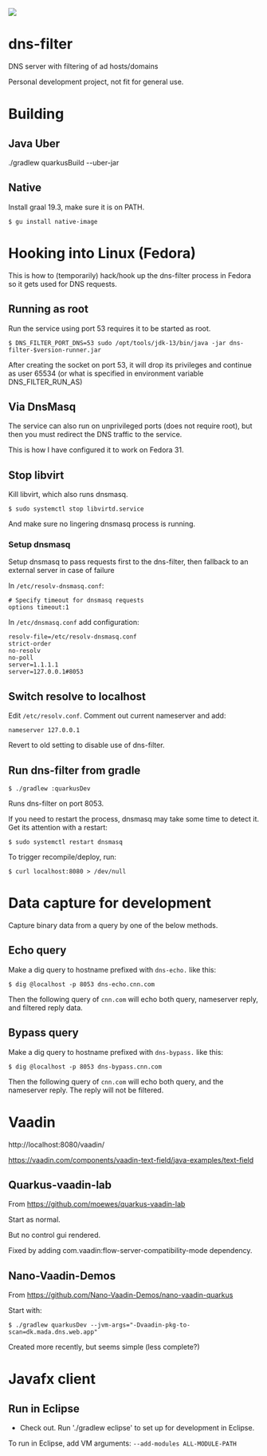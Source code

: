 ![](https://github.com/jskov/dns-filter/workflows/Build%20and%20run%20tests/badge.svg)


# dns-filter
DNS server with filtering of ad hosts/domains

Personal development project, not fit for general use.

# Building

## Java Uber

./gradlew quarkusBuild --uber-jar


## Native

Install graal 19.3, make sure it is on PATH.

	$ gu install native-image

# Hooking into Linux (Fedora)

This is how to (temporarily) hack/hook up the dns-filter process in Fedora so it gets used for DNS requests.

## Running as root

Run the service using port 53 requires it to be started as root.

	$ DNS_FILTER_PORT_DNS=53 sudo /opt/tools/jdk-13/bin/java -jar dns-filter-$version-runner.jar

After creating the socket on port 53, it will drop its privileges and continue as user 65534 (or what is specified in environment variable DNS_FILTER_RUN_AS)

## Via DnsMasq

The service can also run on unprivileged ports (does not require root), but then you must redirect the DNS traffic to the service.

This is how I have configured it to work on Fedora 31.

## Stop libvirt

Kill libvirt, which also runs dnsmasq.

	$ sudo systemctl stop libvirtd.service

And make sure no lingering dnsmasq process is running.

### Setup dnsmasq

Setup dnsmasq to pass requests first to the dns-filter, then fallback to an external server in case of failure

In `/etc/resolv-dnsmasq.conf`:

	# Specify timeout for dnsmasq requests                                                                                                      
	options timeout:1

In `/etc/dnsmasq.conf` add configuration:

	resolv-file=/etc/resolv-dnsmasq.conf
	strict-order
	no-resolv
	no-poll
	server=1.1.1.1
	server=127.0.0.1#8053 
 
## Switch resolve to localhost

Edit `/etc/resolv.conf`. Comment out current nameserver and add:

	nameserver 127.0.0.1

Revert to old setting to disable use of dns-filter.


## Run dns-filter from gradle

	$ ./gradlew :quarkusDev

Runs dns-filter on port 8053.

If you need to restart the process, dnsmasq may take some time to detect it. Get its attention with a restart:

	$ sudo systemctl restart dnsmasq


To trigger recompile/deploy, run:

	$ curl localhost:8080 > /dev/null

# Data capture for development

Capture binary data from a query by one of the below methods.

## Echo query

Make a dig query to hostname prefixed with `dns-echo.` like this:

	$ dig @localhost -p 8053 dns-echo.cnn.com

Then the following query of `cnn.com` will echo both query, nameserver reply, and filtered reply data.

## Bypass query

Make a dig query to hostname prefixed with `dns-bypass.` like this:

	$ dig @localhost -p 8053 dns-bypass.cnn.com

Then the following query of `cnn.com` will echo both query, and the nameserver reply. The reply will not be filtered.

# Vaadin

http://localhost:8080/vaadin/

https://vaadin.com/components/vaadin-text-field/java-examples/text-field

## Quarkus-vaadin-lab

From https://github.com/moewes/quarkus-vaadin-lab

Start as normal.

But no control gui rendered.

Fixed by adding com.vaadin:flow-server-compatibility-mode dependency.


## Nano-Vaadin-Demos

From https://github.com/Nano-Vaadin-Demos/nano-vaadin-quarkus

Start with:

	$ ./gradlew quarkusDev --jvm-args="-Dvaadin-pkg-to-scan=dk.mada.dns.web.app"
	
Created more recently, but seems simple (less complete?)

# Javafx client

## Run in Eclipse

* Check out. Run './gradlew eclipse' to set up for development in Eclipse.

To run in Eclipse, add VM arguments: `--add-modules ALL-MODULE-PATH`

